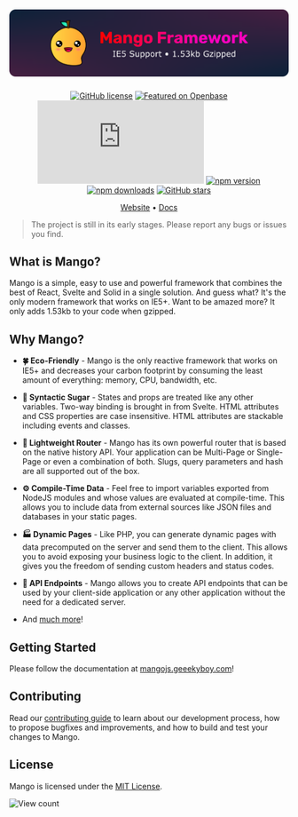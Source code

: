 # [![Mango Framework](.github/assets/readme_banner.png)](https://mangojs.geeekyboy.com)

<div align="center">

  [![GitHub license](https://img.shields.io/badge/license-MIT-blue.svg)](https://github.com/GeeekyBoy/mango/blob/main/LICENSE)
  [![Featured on Openbase](https://badges.openbase.com/js/featured/@mango-js/runtime.svg?token=prXUuZSvPKPd0ZP7vgxSFEAwL5+mJNAUtEaAlAc+8Mo=)](https://openbase.com/js/@mango-js/runtime?utm_source=embedded&amp;utm_medium=badge&amp;utm_campaign=rate-badge)
  [![Runtime size](https://badgen.net/badgesize/gzip/https/cdn.jsdelivr.net/npm/@mango-js/runtime/dist/mango.min.js?label=runtime%20size)](https://cdn.jsdelivr.net/npm/@mango-js/runtime/dist/mango.min.js)
  [![npm version](https://img.shields.io/npm/v/@mango-js/scripts.svg?style=flat)](https://www.npmjs.com/package/@mango-js/scripts)
  [![npm downloads](https://img.shields.io/npm/dm/@mango-js/scripts.svg?style=flat)](https://www.npmjs.com/package/@mango-js/scripts)
  [![GitHub stars](https://img.shields.io/github/stars/GeeekyBoy/mango.svg?style=social&label=Star)](https://github.com/GeeekyBoy/mango)
  
</div>

<div align="center">

[Website](https://mangojs.geeekyboy.com) • [Docs](https://mangojs.geeekyboy.com/docs)

</div>

> The project is still in its early stages. Please report any bugs or issues you find.

## What is Mango?

Mango is a simple, easy to use and powerful framework that combines the best of React, Svelte and Solid in a single solution. And guess what? It's the only modern framework that works on IE5+. Want to be amazed more? It only adds 1.53kb to your code when gzipped.

## Why Mango?

- **🍀 Eco-Friendly** - Mango is the only reactive framework that works on IE5+ and decreases your carbon footprint by consuming the least amount of everything: memory, CPU, bandwidth, etc.
- **🍬 Syntactic Sugar** - States and props are treated like any other variables. Two-way binding is brought in from Svelte. HTML attributes and CSS properties are case insensitive. HTML attributes are stackable including events and classes.
- **🧭 Lightweight Router** - Mango has its own powerful router that is based on the native history API. Your application can be Multi-Page or Single-Page or even a combination of both. Slugs, query parameters and hash are all supported out of the box.
- **⚙️ Compile-Time Data** - Feel free to import variables exported from NodeJS modules and whose values are evaluated at compile-time. This allows you to include data from external sources like JSON files and databases in your static pages.
- **🏭 Dynamic Pages** - Like PHP, you can generate dynamic pages with data precomputed on the server and send them to the client. This allows you to avoid exposing your business logic to the client. In addition, it gives you the freedom of sending custom headers and status codes.
- **📡 API Endpoints** - Mango allows you to create API endpoints that can be used by your client-side application or any other application without the need for a dedicated server.

- And [much more](https://mangojs.geeekyboy.com)!

## Getting Started

Please follow the documentation at [mangojs.geeekyboy.com](https://mangojs.geeekyboy.com)!

## Contributing

Read our [contributing guide](CONTRIBUTING.md) to learn about our development process, how to propose bugfixes and improvements, and how to build and test your changes to Mango.

## License

Mango is licensed under the [MIT License](LICENSE).

![View count](https://hits-app.vercel.app/hits?url=https://github.com/GeeekyBoy/mango&bgRight=000&bgLeft=000)
